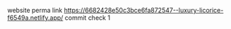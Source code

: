 website perma link https://6682428e50c3bce6fa872547--luxury-licorice-f6549a.netlify.app/
commit check 1